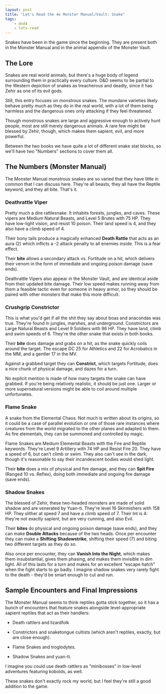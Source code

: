 ```yaml
---
layout: post
title: "Let's Read the 4e Monster Manual/Vault: Snake"
tags:
    - dnd4
    - lets-read
---
```


Snakes have been in the game since the beginning. They are present both in the
Monster Manual and in the animal appendix of the Monster Vault.

## The Lore

Snakes are real world animals, but there's a huge body of legend surrounding
them in practically every culture. D&D seems to be partial to the Western
depiction of snakes as treacherous and deadly, since it has Zehir as one of its
evil gods.

Still, this entry focuses on _monstrous_ snakes. The mundane varieties likely
behave pretty much as they do in the real world, with a lot of them being
harmless and the dangerous ones only attacking if they feel
threatened.

Though monstrous snakes are large and aggressive enough to actively hunt people,
most are still merely dangerous animals. A rare few might be blessed by Zehir,
though, which makes them sapient, evil, and more powerful.

Between the two books we have quite a lot of different snake stat blocks, so
we'll have two "Numbers" sections to cover them all.

## The Numbers (Monster Manual)

The Monster Manual monstrous snakes are so varied that they have little in
common that I can discuss here. They're all beasts, they all have the Reptile
keyword, and they all bite. That's it.

### Deathrattle Viper

Pretty much a dire rattlesnake. It inhabits forests, jungles, and caves. These
vipers are Medium Natural Beasts, and Level 5 Brutes with 75 HP. They have
low-light vision, and resist 10 poison. Their land speed is 4, and they also
have a climb speed of 4.

Their bony tails produce a magically enhanced **Death Rattle** that acts as an
aura (2) which inflicts a -2 attack penalty to all enemies inside. This is a
fear effect.

Their **bite** allows a secondary attack vs. Fortitude on a hit, which delivers
their venom in the form of immediate and ongoing poison damage (save ends).

Deathrattle Vipers also appear in the Monster Vault, and are identical aside
from their updated bite damage. Their low speed makes running away from them a
feasible tactic even for someone in heavy armor, so they should be paired with
other monsters that make this more difficult.

### Crushgrip Constrictor

This is what you'd get if all the shit they say about boas and anacondas was
true. They're found in jungles, marshes, and underground. Constrictors are Large
Natural Beasts and Level 9 Soldiers with 96 HP. They have land, climb and swim
speeds of 6. They're the other snake that exists in both books.

Their **bite** does damage and grabs on a hit, as the snake quickly coils around
the target. The escape DC 25 for Athletics and 22 for Acrobatics in the MM, and
a gentler 17 in the MV.

Against a grabbed target they can **Constrict**, which targets Fortitude, does a
nice chunk of physical damage, and dazes for a turn.

No explicit mention is made of how many targets the snake can have grabbed. If
you're being relatively realistic, it should be just one. Larger or more
supernatural versions might be able to coil around multiple unfortunates.

### Flame Snake

A snake from the Elemental Chaos. Not much is written about its origins, so it
could be a case of parallel evolution or one of those rare instances where
creatures from the world migrated to the other planes and adapted to them. As
fire elementals, they can be summoned and controlled by magic.

Flame Snakes are Medium Elemental Beasts with the Fire and Reptile
keywords. They're Level 9 Artillery with 74 HP and Resist Fire 20. They have a
speed of 6, but can't climb or swim. They also can't see in the dark, though
it's reasonable to say their incandescent bodies would shed light.

Their **bite** does a mix of physical and fire damage, and they can **Spit
Fire** (Ranged 10 vs. Reflex), doing both immediate and ongoing fire damage
(save ends).

### Shadow Snakes

The blessed of Zehir, these two-headed monsters are made of solid shadow and are
venerated by Yuan-ti. They're level 16 Skirmishers with 158 HP. They slither at
speed 7 and have a climb speed of 7. Their Int is 4: they're not exactly
sapient, but are very cunning, and also Evil.

Their **bites** do physical and ongoing poison damage (save ends), and they can
make **Double Attacks** because of the two heads. Once per encounter they can
make a **Shifting Shadowstrike**, shifting their speed (7) and biting two
different targets as they do so.

Also once per encounter, they can **Vanish Into the Night**, which makes them
insubstantial, gives them phasing, and makes them invisible in dim light. All of
this lasts for a turn and makes for an excellent "escape hatch" when the fight
starts to go badly. I imagine shadow snakes very rarely fight to the death -
they'd be smart enough to cut and run.

## Sample Encounters and Final Impressions

The Monster Manual seems to think reptiles gotta stick together, so it has a
bunch of encounters that feature snakes alongside level-appropriate sapient
reptiles that act as their handlers:

- Death rattlers and lizardfolk

- Constrictors and snaketongue cultists (which aren't reptiles, exactly, but are
  close enough).

- Flame Snakes and troglodytes.

- Shadow Snakes and yuan-ti.

I imagine you could use death rattlers as "minibosses" in low-level adventures
featuring kobolds, as well.

These snakes don't exactly rock my world, but I feel they're still a good
addition to the game.
